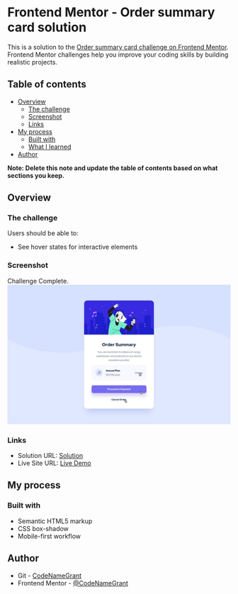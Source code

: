 # Frontend Mentor - Order summary card solution

This is a solution to the [Order summary card challenge on Frontend Mentor](https://www.frontendmentor.io/challenges/order-summary-component-QlPmajDUj). Frontend Mentor challenges help you improve your coding skills by building realistic projects.

## Table of contents

- [Overview](#overview)
  - [The challenge](#the-challenge)
  - [Screenshot](#screenshot)
  - [Links](#links)
- [My process](#my-process)
  - [Built with](#built-with)
  - [What I learned](#what-i-learned)
- [Author](#author)

**Note: Delete this note and update the table of contents based on what sections you keep.**

## Overview

### The challenge

Users should be able to:

- See hover states for interactive elements

### Screenshot

Challenge Complete.
![](./screenshot.jpg)

### Links

- Solution URL: [Solution](https://www.frontendmentor.io/solutions/ordersummary-component-tzhgpErV4)
- Live Site URL: [Live Demo](https://codenamegrant.github.io/frontend-mentor/newbie/order-summary-component/)

## My process

### Built with

- Semantic HTML5 markup
- CSS box-shadow
- Mobile-first workflow

## Author

- Git - [CodeNameGrant](https://github.com/CodeNameGrant)
- Frontend Mentor - [@CodeNameGrant](https://www.frontendmentor.io/profile/CodeNameGrant)
